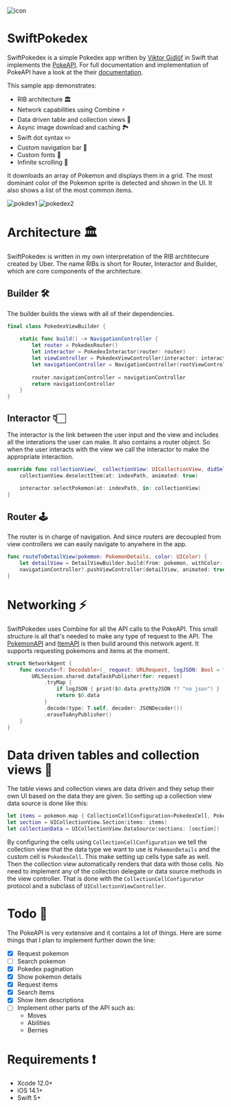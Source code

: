 ![icon](https://user-images.githubusercontent.com/15960525/117062071-47808e00-ad23-11eb-83df-95d8efadac58.png)

# SwiftPokedex 

SwiftPokedex is a simple Pokedex app written by [Viktor Gidlöf](https://viktorgidlof.com) in Swift that implements the [PokeAPI](https://pokeapi.co). For full documentation and implementation of PokeAPI have a look at the their [documentation](https://pokeapi.co/docs/v2). 

This sample app demonstrates:

+ RIB architecture 🏛
+ Network capabilities using Combine ⚡️
+ Data driven table and collection views 💾
+ Async image download and caching 🏞
+ Swift dot syntax ✏️
+ Custom navigation bar 🧭
+ Custom fonts 📖
+ Infinite scrolling 📜

It downloads an array of Pokemon and displays them in a grid. The most dominant color of the Pokemon sprite is detected and shown in the UI. It also shows a list of the most common items.


![pokdex1](https://user-images.githubusercontent.com/15960525/117063244-d3df8080-ad24-11eb-9293-83f8ba1a991a.png)
![pokedex2](https://user-images.githubusercontent.com/15960525/117063248-d4781700-ad24-11eb-8559-dcc9ebbd0ec7.png)


# Architecture 🏛

SwiftPokedex is written in my own interpretation of the RIB archtitecure created by Uber. The name RIBs is short for Router, Interactor and Builder, which are core components of the architecture.

## Builder 🛠

The builder builds the views with all of their dependencies.
```swift
final class PokedexViewBuilder {
    
    static func build() -> NavigationController {
        let router = PokedexRouter()
        let interactor = PokedexInteractor(router: router)
        let viewController = PokedexViewController(interactor: interactor)
        let navigationController = NavigationController(rootViewController: viewController)
        
        router.navigationController = navigationController
        return navigationController
    }
}
```

## Interactor 👇🏻
The interactor is the link between the user input and the view and includes all the interations the user can make. It also contains a router object. So when the user interacts with the view we call the interactor to make the appropriate interaction.
```swift
override func collectionView(_ collectionView: UICollectionView, didSelectItemAt indexPath: IndexPath) {
    collectionView.deselectItem(at: indexPath, animated: true)

    interactor.selectPokemon(at: indexPath, in: collectionView)
}
```

## Router 🕹
The router is in charge of navigation. And since routers are decoupled from view controllers we can easily navigate to anywhere in the app.
```swift
func routeToDetailView(pokemon: PokemonDetails, color: UIColor) {
    let detailView = DetailViewBuilder.build(from: pokemon, withColor: color)
    navigationController?.pushViewController(detailView, animated: true)
}
```

# Networking ⚡️

SwiftPokedex uses Combine for all the API calls to the PokeAPI. This small structure is all that's needed to make any type of request to the API. 
The [PokemonAPI](SwiftPokedex/Networking/PokemonAPI/PokemonAPI.swift) and [ItemAPI](SwiftPokedex/Networking/ItemAPI/ItemAPI.swift) is then build around this network agent. It supports requesting pokemons and items at the moment.
```swift
struct NetworkAgent {
    func execute<T: Decodable>(_ request: URLRequest, logJSON: Bool = false) -> AnyPublisher<T, Error> {
        URLSession.shared.dataTaskPublisher(for: request)
            .tryMap {
                if logJSON { print($0.data.prettyJSON ?? "no json") }
                return $0.data
            }
            .decode(type: T.self, decoder: JSONDecoder())
            .eraseToAnyPublisher()
    }
}
```

# Data driven tables and collection views 💾

The table views and collection views are data driven and they setup their own UI based on the data they are given. So setting up a collection view data source is done like this:
```swift
let items = pokemon.map { CollectionCellConfiguration<PokedexCell, PokemonDetails>(data: $0) }
let section = UICollectionView.Section(items: items)
let collectionData = UICollectionView.DataSource(sections: [section])
```

By configuring the cells using `CollectionCellConfiguration` we tell the collection view that the data type we want to use is `PokemonDetails` and the custom cell is `PokedexCell`. This make setting up cells type safe as well. Then the collection view automatically renders that data with those cells. No need to implement any of the collection delegate or data source methods in the view controller. That is done with the `CollectionCellConfigurator` protocol and a subclass of `UICollectionViewController`.

# Todo 📝

The PokeAPI is very extensive and it contains a lot of things. Here are some things that I plan to implement further down the line:
- [x] Request pokemon
- [ ] Search pokemon
- [x] Pokedex pagination
- [x] Show pokemon details
- [x] Request items
- [x] Search items 
- [x] Show item descriptions
- [ ] Implement other parts of the API such as:
    - Moves
    - Abilities
    - Berries

# Requirements ❗️

+ Xcode 12.0+
+ iOS 14.1+
+ Swift 5+
